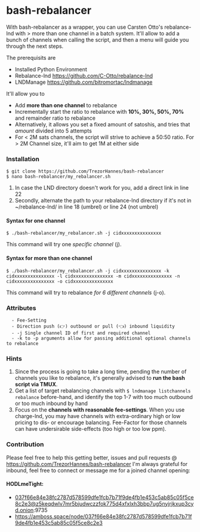 # bash-rebalancer
With bash-rebalancer as a wrapper, you can use Carsten Otto's rebalance-lnd with > more than one channel in a batch system.
It'll allow to add a bunch of channels when calling the script, and then a menu will guide you through the next steps.

The prerequisits are
  - Installed Python Environment
  - Rebalance-lnd https://github.com/C-Otto/rebalance-lnd
  - LNDManage https://github.com/bitromortac/lndmanage

It'll allow you to
  - Add **more than one channel** to rebalance
  - Incrementally start the ratio to rebalance with **10%, 30%, 50%, 70%** and remainder ratio to rebalance
  - Alternatively, it allows you set a fixed amount of satoshis, and tries that _amount_ divided into 5 attempts
  - For < 2M sats channels, the script will strive to achieve a 50:50 ratio. For > 2M Channel size, it'll aim to get 1M at either side

### Installation
```
$ git clone https://github.com/TrezorHannes/bash-rebalancer
$ nano bash-rebalancer/my_rebalancer.sh
```
1) In case the LND directory doesn't work for you, add a direct link in line 22
2) Secondly, alternate the path to your rebalance-lnd directory if it's not in ~/rebalance-lnd/ in line 18 (umbrel) or line 24 (not umbrel)


#### Syntax for one channel
`$ ./bash-rebalancer/my_rebalancer.sh -j cidxxxxxxxxxxxxxxx`

This command will try one _specific channel_ (j). 

#### Syntax for more than one channel
`$ ./bash-rebalancer/my_rebalancer.sh -j cidxxxxxxxxxxxxxxx -k cidxxxxxxxxxxxxxxx -l cidxxxxxxxxxxxxxxx -m cidxxxxxxxxxxxxxxx -n cidxxxxxxxxxxxxxxx -o cidxxxxxxxxxxxxxxx`

This command will try to rebalance _for 6 different channels_ (j-o).

### Attributes
```
  - Fee-Setting
  - Direction push (👉) outbound or pull (👈) inbound liquidity
  - -j Single channel ID of first and required channel
  - -k to -p arguments allow for passing additional optional channels to rebalance
 ```

### Hints
1. Since the process is going to take a long time, pending the number of channels you like to rebalance, it's generally advised to **run the bash script via TMUX**.
2. Get a list of target rebalancing channels with `$ lndmanage listchannels rebalance` before-hand, and identify the top 1-7 with too much outbound or too much inbound by hand
3. Focus on the **channels with reasonable fee-settings**. When you use charge-lnd, you may have channels with extra-ordinary high or low pricing to dis- or encourage balancing. Fee-Factor for those channels can have undersirable side-effects (too high or too low ppm).

### Contribution
Please feel free to help this getting better, issues and pull requests @ https://github.com/TrezorHannes/bash-rebalancer
I'm always grateful for inbound, feel free to connect or message me for a joined channel opening:

#### HODLmeTight: 
  - 037f66e84e38fc2787d578599dfe1fcb7b71f9de4fb1e453c5ab85c05f5ce8c2e3@z5keqdwlv7mr5bjudwczzfok775d4xfxlxh3bbp7ug5nyjrjkxup3cyd.onion:9735
  - https://amboss.space/node/037f66e84e38fc2787d578599dfe1fcb7b71f9de4fb1e453c5ab85c05f5ce8c2e3
